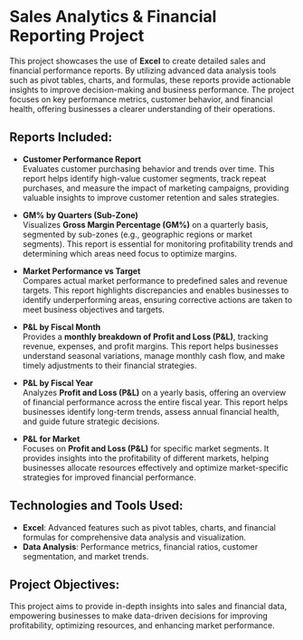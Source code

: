 # Sales Analytics & Financial Reporting Project

This project showcases the use of **Excel** to create detailed sales and financial performance reports. By utilizing advanced data analysis tools such as pivot tables, charts, and formulas, these reports provide actionable insights to improve decision-making and business performance. The project focuses on key performance metrics, customer behavior, and financial health, offering businesses a clearer understanding of their operations.

## Reports Included:

- **Customer Performance Report**  
   Evaluates customer purchasing behavior and trends over time. This report helps identify high-value customer segments, track repeat purchases, and measure the impact of marketing campaigns, providing valuable insights to improve customer retention and sales strategies.

- **GM% by Quarters (Sub-Zone)**  
   Visualizes **Gross Margin Percentage (GM%)** on a quarterly basis, segmented by sub-zones (e.g., geographic regions or market segments). This report is essential for monitoring profitability trends and determining which areas need focus to optimize margins.  

- **Market Performance vs Target**  
   Compares actual market performance to predefined sales and revenue targets. This report highlights discrepancies and enables businesses to identify underperforming areas, ensuring corrective actions are taken to meet business objectives and targets.  

- **P&L by Fiscal Month**  
   Provides a **monthly breakdown of Profit and Loss (P&L)**, tracking revenue, expenses, and profit margins. This report helps businesses understand seasonal variations, manage monthly cash flow, and make timely adjustments to their financial strategies.  

- **P&L by Fiscal Year**  
   Analyzes **Profit and Loss (P&L)** on a yearly basis, offering an overview of financial performance across the entire fiscal year. This report helps businesses identify long-term trends, assess annual financial health, and guide future strategic decisions.  

- **P&L for Market**  
   Focuses on **Profit and Loss (P&L)** for specific market segments. It provides insights into the profitability of different markets, helping businesses allocate resources effectively and optimize market-specific strategies for improved financial performance.  

## Technologies and Tools Used:

- **Excel**: Advanced features such as pivot tables, charts, and financial formulas for comprehensive data analysis and visualization.
- **Data Analysis**: Performance metrics, financial ratios, customer segmentation, and market trends.

## Project Objectives:

This project aims to provide in-depth insights into sales and financial data, empowering businesses to make data-driven decisions for improving profitability, optimizing resources, and enhancing market performance.
